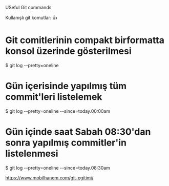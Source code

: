 USeful Git  commands

Kullanışlı git komutlar: :thumbsup:

# Git comitlerinin compakt birformatta konsol üzerinde gösterilmesi
$ git log --pretty=oneline

# Gün içerisinde yapılmış tüm commit'leri listelemek
$ git log --pretty=oneline --since=today.00:00am

# Gün içinde saat Sabah 08:30'dan sonra yapılmış commitler'in listelenmesi
$ git log --pretty=oneline --since=today.08:30am


https://www.mobilhanem.com/git-egitimi/